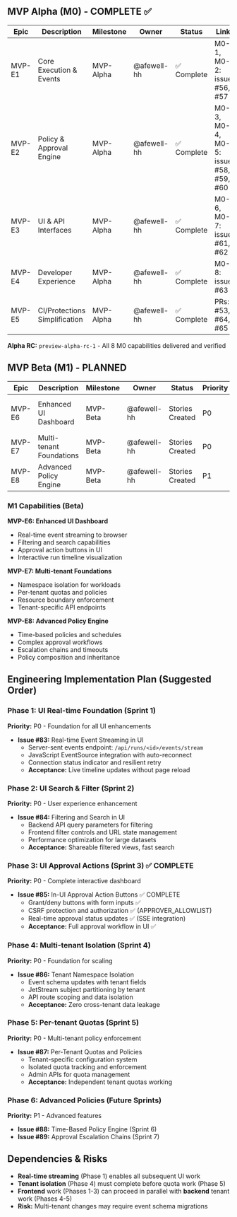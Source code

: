 ## MVP Alpha (M0) - COMPLETE ✅

| Epic   | Description | Milestone  | Owner | Status       | Links           |
|--------|-------------|------------|-------|--------------|-----------------|
| MVP-E1 | Core Execution & Events | MVP-Alpha  | @afewell-hh | ✅ Complete  | M0-1, M0-2: issues #56, #57 |
| MVP-E2 | Policy & Approval Engine | MVP-Alpha  | @afewell-hh | ✅ Complete  | M0-3, M0-4, M0-5: issues #58, #59, #60 |
| MVP-E3 | UI & API Interfaces | MVP-Alpha  | @afewell-hh | ✅ Complete  | M0-6, M0-7: issues #61, #62 |
| MVP-E4 | Developer Experience | MVP-Alpha  | @afewell-hh | ✅ Complete  | M0-8: issue #63 |
| MVP-E5 | CI/Protections Simplification | MVP-Alpha  | @afewell-hh | ✅ Complete | PRs: #53, #64, #65 |

**Alpha RC:** `preview-alpha-rc-1` - All 8 M0 capabilities delivered and verified

## MVP Beta (M1) - PLANNED

| Epic   | Description | Milestone  | Owner | Status | Priority | Links |
|--------|-------------|------------|-------|---------|----------|-------|
| MVP-E6 | Enhanced UI Dashboard | MVP-Beta   | @afewell-hh | Stories Created | P0 | Issues #83, #84, #85 |
| MVP-E7 | Multi-tenant Foundations | MVP-Beta   | @afewell-hh | Stories Created | P0 | Issues #86, #87 |
| MVP-E8 | Advanced Policy Engine | MVP-Beta   | @afewell-hh | Stories Created | P1 | Issues #88, #89 |

### M1 Capabilities (Beta)

**MVP-E6: Enhanced UI Dashboard**
- Real-time event streaming to browser
- Filtering and search capabilities
- Approval action buttons in UI
- Interactive run timeline visualization

**MVP-E7: Multi-tenant Foundations**
- Namespace isolation for workloads
- Per-tenant quotas and policies
- Resource boundary enforcement
- Tenant-specific API endpoints

**MVP-E8: Advanced Policy Engine**
- Time-based policies and schedules
- Complex approval workflows
- Escalation chains and timeouts
- Policy composition and inheritance

## Engineering Implementation Plan (Suggested Order)

### Phase 1: UI Real-time Foundation (Sprint 1)
**Priority:** P0 - Foundation for all UI enhancements
- **Issue #83:** Real-time Event Streaming in UI
  - Server-sent events endpoint: `/api/runs/<id>/events/stream`
  - JavaScript EventSource integration with auto-reconnect
  - Connection status indicator and resilient retry
  - **Acceptance:** Live timeline updates without page reload

### Phase 2: UI Search & Filter (Sprint 2)
**Priority:** P0 - User experience enhancement
- **Issue #84:** Filtering and Search in UI
  - Backend API query parameters for filtering
  - Frontend filter controls and URL state management
  - Performance optimization for large datasets
  - **Acceptance:** Shareable filtered views, fast search

### Phase 3: UI Approval Actions (Sprint 3) ✅ COMPLETE
**Priority:** P0 - Complete interactive dashboard
- **Issue #85:** In-UI Approval Action Buttons ✅ COMPLETE
  - Grant/deny buttons with form inputs ✅
  - CSRF protection and authorization ✅ (APPROVER_ALLOWLIST)
  - Real-time approval status updates ✅ (SSE integration)
  - **Acceptance:** Full approval workflow in UI ✅

### Phase 4: Multi-tenant Isolation (Sprint 4)
**Priority:** P0 - Foundation for scaling
- **Issue #86:** Tenant Namespace Isolation
  - Event schema updates with tenant fields
  - JetStream subject partitioning by tenant
  - API route scoping and data isolation
  - **Acceptance:** Zero cross-tenant data leakage

### Phase 5: Per-tenant Quotas (Sprint 5)
**Priority:** P0 - Multi-tenant policy enforcement
- **Issue #87:** Per-Tenant Quotas and Policies
  - Tenant-specific configuration system
  - Isolated quota tracking and enforcement
  - Admin APIs for quota management
  - **Acceptance:** Independent tenant quotas working

### Phase 6: Advanced Policies (Future Sprints)
**Priority:** P1 - Advanced features
- **Issue #88:** Time-Based Policy Engine (Sprint 6)
- **Issue #89:** Approval Escalation Chains (Sprint 7)

## Dependencies & Risks
- **Real-time streaming** (Phase 1) enables all subsequent UI work
- **Tenant isolation** (Phase 4) must complete before quota work (Phase 5)
- **Frontend** work (Phases 1-3) can proceed in parallel with **backend** tenant work (Phases 4-5)
- **Risk:** Multi-tenant changes may require event schema migrations
